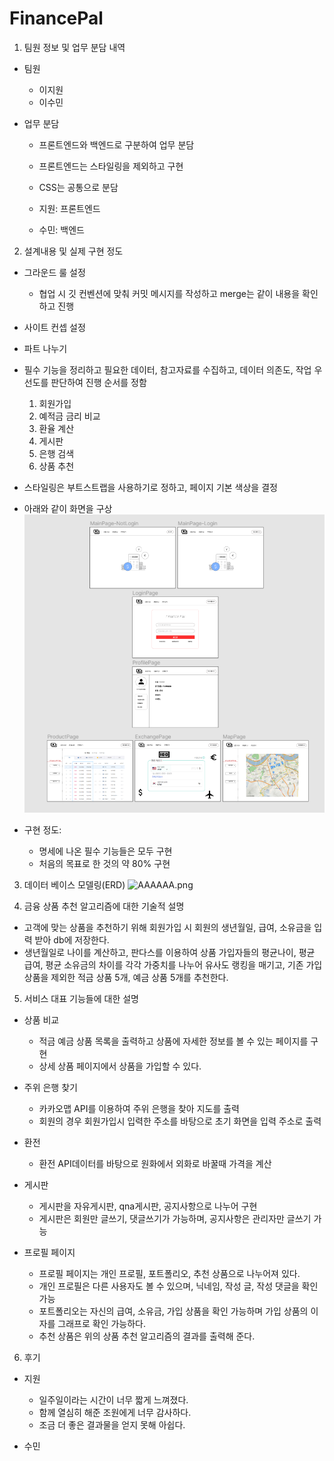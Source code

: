 # FinancePal

1. 팀원 정보 및 업무 분담 내역
* 팀원
  * 이지원
  * 이수민

* 업무 분담
  * 프론트엔드와 백엔드로 구분하여 업무 분담
  * 프론트엔드는 스타일링을 제외하고 구현
  * CSS는 공통으로 분담

  * 지원: 프론트엔드
  * 수민: 백엔드

2. 설계내용 및 실제 구현 정도
  * 그라운드 룰 설정
    * 협업 시 깃 컨벤션에 맞춰 커밋 메시지를 작성하고 merge는 같이 내용을 확인하고 진행
  * 사이트 컨셉 설정
  * 파트 나누기
  * 필수 기능을 정리하고 필요한 데이터, 참고자료를 수집하고, 데이터 의존도, 작업 우선도를 판단하여 진행 순서를 정함
    1. 회원가입
    2. 예적금 금리 비교
    3. 환율 계산
    4. 게시판
    5. 은행 검색
    6. 상품 추천
  * 스타일링은 부트스트랩을 사용하기로 정하고, 페이지 기본 색상을 결정
  * 아래와 같이 화면을 구상
![Alt text](image.png)
  
  * 구현 정도:
    - 명세에 나온 필수 기능들은 모두 구현
    - 처음의 목표로 한 것의 약 80% 구현


3. 데이터 베이스 모델링(ERD)
![AAAAAA.png](https://prod-files-secure.s3.us-west-2.amazonaws.com/7105a7ed-85c0-401b-a1e6-35406eaee9a3/b40d576c-44f2-4fc8-be74-e6776db809a8/AAAAAA.png)

4. 금융 상품 추천 알고리즘에 대한 기술적 설명
  * 고객에 맞는 상품을 추천하기 위해 회원가입 시 회원의 생년월일, 급여, 소유금을 입력 받아 db에 저장한다.
  * 생년월일로 나이를 계산하고, 판다스를 이용하여 상품 가입자들의 평균나이, 평균 급여, 평균 소유금의 차이를 각각 가중치를 나누어 유사도 랭킹을 매기고, 기존 가입 상품을 제외한 적금 상품 5개, 예금 상품 5개를 추천한다.

5. 서비스 대표 기능들에 대한 설명
  * 상품 비교
    * 적금 예금 상품 목록을 출력하고 상품에 자세한 정보를 볼 수 있는 페이지를 구현
    * 상세 상품 페이지에서 상품을 가입할 수 있다.

  * 주위 은행 찾기
    * 카카오맵 API를 이용하여 주위 은행을 찾아 지도를 출력
    * 회원의 경우 회원가입시 입력한 주소를 바탕으로 초기 화면을 입력 주소로 출력

  * 환전
    * 환전 API데이터를 바탕으로 원화에서 외화로 바꿀때 가격을 계산

  * 게시판
    * 게시판을 자유게시판, qna게시판, 공지사항으로 나누어 구현
    * 게시판은 회원만 글쓰기, 댓글쓰기가 가능하며, 공지사항은 관리자만 글쓰기 가능

  * 프로필 페이지
    * 프로필 페이지는 개인 프로필, 포트폴리오, 추천 상품으로 나누어져 있다.
    * 개인 프로필은 다른 사용자도 볼 수 있으며, 닉네임, 작성 글, 작성 댓글을 확인 가능
    * 포트폴리오는 자신의 급여, 소유금, 가입 상품을 확인 가능하며 가입 상품의 이자를 그래프로 확인 가능하다.
    * 추천 상품은 위의 상품 추천 알고리즘의 결과를 출력해 준다.

6. 후기
* 지원
  - 일주일이라는 시간이 너무 짧게 느껴졌다.
  - 함께 열심히 해준 조원에게 너무 감사하다.
  - 조금 더 좋은 결과물을 얻지 못해 아쉽다.

* 수민
